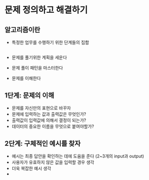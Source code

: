 # 문제 정의하고 해결하기

## 알고리즘이란

- 특정한 업무를 수행하기 위한 단계들의 집합

##

- 문제를 풀기위한 계획을 세운다
- 문제 풀이 패턴을 마스터한다

- 문제를 이해한다

## 1단계: 문제의 이해

- 문제를 자신만의 표현으로 바꾸자
- 문제에 입력하는 값과 출력값은 무엇인가?
- 출력값이 입력값에 의해서 결정이 되는가?
- 데이터의 중요한 이름을 무엇으로 붙여야할가?

## 2단계: 구체적인 예시를 찾자

- 예시는 최종 답안을 확인하는 데에 도움을 준다 (2~3개의 input과 output)
- 사용자가 유효하지 않은 값을 입력할 경우 생각
- 더욱 복잡한 예시 생각
-
